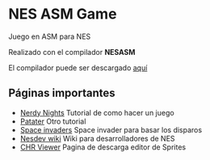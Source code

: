 # NES ASM Game

Juego en ASM para NES

Realizado con el compilador __NESASM__

El compilador puede ser descargado [aquí](http://www.nespowerpak.com/nesasm/)

## Páginas importantes

* [Nerdy Nights](http://nintendoage.com/forum/messageview.cfm?catid=22&threadid=7155) Tutorial de como hacer un juego
* [Patater](https://patater.com/nes-asm-tutorials/) Otro tutorial
* [Space invaders](https://github.com/timotei/Space-Invaders-Clone/blob/master/spacein.asm) Space invader para basar los disparos 
* [Nesdev wiki](https://wiki.nesdev.com/w/index.php/Nesdev_Wiki) Wiki para desarrolladores de NES
* [CHR Viewer](https://www.romhacking.net/utilities/119/) Pagina de descarga editor de Sprites
